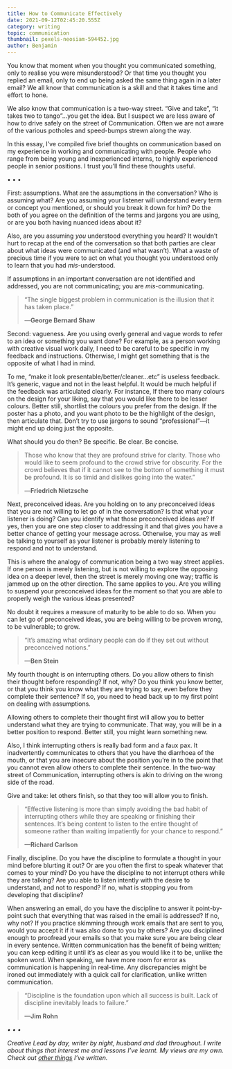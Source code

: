 ```yaml
---
title: How to Communicate Effectively
date: 2021-09-12T02:45:20.555Z
category: writing
topic: communication
thumbnail: pexels-neosiam-594452.jpg
author: Benjamin
---
```

You know that moment when you thought you communicated something, only to realise you were misunderstood? Or that time you thought you replied an email, only to end up being asked the same thing again in a later email? We all know that communication is a skill and that it takes time and effort to hone.

We also know that communication is a two-way street. “Give and take”, “it takes two to tango”…you get the idea. But I suspect we are less aware of how to drive safely on the street of Communication. Often we are not aware of the various potholes and speed-bumps strewn along the way.

In this essay, I’ve compiled five brief thoughts on communication based on my experience in working and communicating with people. People who range from being young and inexperienced interns, to highly experienced people in senior positions. I trust you’ll find these thoughts useful.

• • •

First: assumptions. What are the assumptions in the conversation? Who is assuming what? Are you assuming your listener will understand every term or concept you mentioned, or should you break it down for him? Do the both of you agree on the definition of the terms and jargons you are using, or are you both having nuanced ideas about it?

Also, are you assuming *you* understood everything you heard? It wouldn’t hurt to recap at the end of the conversation so that both parties are clear about what ideas were communicated (and what wasn’t). What a waste of precious time if you were to act on what you thought you understood only to learn that you had *mis*-understood.

If assumptions in an important conversation are not identified and addressed, you are not communicating; you are *mis*-communicating.

> “The single biggest problem in communication is the illusion that it has taken place.”
>
> —**George Bernard Shaw**

Second: vagueness. Are you using overly general and vague words to refer to an idea or something you want done? For example, as a person working with creative visual work daily, I need to be careful to be specific in my feedback and instructions. Otherwise, I might get something that is the opposite of what I had in mind.

To me, “make it look presentable/better/cleaner…etc” is useless feedback. It’s generic, vague and not in the least helpful. It would be much helpful if the feedback was articulated clearly. For instance, If there too many colours on the design for your liking, say that you would like there to be lesser colours. Better still, shortlist the colours you prefer from the design. If the poster has a photo, and you want photo to be the highlight of the design, then articulate that. Don’t try to use jargons to sound “professional”—it might end up doing just the opposite.

What should you do then? Be specific. Be clear. Be concise.

> Those who know that they are profound strive for clarity. Those who would like to seem profound to the crowd strive for obscurity. For the crowd believes that if it cannot see to the bottom of something it must be profound. It is so timid and dislikes going into the water.”
>
> —**Friedrich Nietzsche**

Next, preconceived ideas. Are you holding on to any preconceived ideas that you are not willing to let go of in the conversation? Is that what your listener is doing? Can you identify what those preconceived ideas are? If yes, then you are one step closer to addressing it and that gives you have a better chance of getting your message across. Otherwise, you may as well be talking to yourself as your listener is probably merely listening to respond and not to understand.

This is where the analogy of communication being a two way street applies. If one person is merely listening, but is not willing to explore the opposing idea on a deeper level, then the street is merely moving one way; traffic is jammed up on the other direction. The same applies to you. Are you willing to suspend your preconceived ideas for the moment so that you are able to properly weigh the various ideas presented?

No doubt it requires a measure of maturity to be able to do so. When you can let go of preconceived ideas, you are being willing to be proven wrong, to be vulnerable; to grow.

> “It’s amazing what ordinary people can do if they set out without preconceived notions.”
>
> **—Ben Stein**

My fourth thought is on interrupting others. Do you allow others to finish their thought before responding? If not, why? Do you think you know better, or that you think you know what they are trying to say, even before they complete their sentence? If so, you need to head back up to my first point on dealing with assumptions.

Allowing others to complete their thought first will allow you to better understand what they are trying to communicate. That way, you will be in a better position to respond. Better still, you might learn something new.

Also, I think interrupting others is really bad form and a faux pax. It inadvertently communicates to others that you have the diarrhoea of the mouth, or that you are insecure about the position you’re in to the point that you cannot even allow others to complete their sentence. In the two-way street of Communication, interrupting others is akin to driving on the wrong side of the road.

Give and take: let others finish, so that they too will allow you to finish.

> “Effective listening is more than simply avoiding the bad habit of interrupting others while they are speaking or finishing their sentences. It’s being content to listen to the entire thought of someone rather than waiting impatiently for your chance to respond.”
>
> **—Richard Carlson**

Finally, discipline. Do you have the discipline to formulate a thought in your mind before blurting it out? Or are you often the first to speak whatever that comes to your mind? Do you have the discipline to not interrupt others while they are talking? Are you able to listen intently with the desire to understand, and not to respond? If no, what is stopping you from developing that discipline?

When answering an email, do you have the discipline to answer it point-by-point such that everything that was raised in the email is addressed? If no, why not? If you practice skimming through work emails that are sent to you, would you accept it if it was also done to you by others? Are you disciplined enough to proofread your emails so that you make sure you are being clear in every sentence. Written communication has the benefit of being written; you can keep editing it until it’s as clear as you would like it to be, unlike the spoken word. When speaking, we have more room for error as communication is happening in real-time. Any discrepancies might be ironed out immediately with a quick call for clarification, unlike written communication.

> “Discipline is the foundation upon which all success is built. Lack of discipline inevitably leads to failure.”
>
> **—Jim Rohn**

*• • •* 

*Creative Lead by day, writer by night, husband and dad throughout. I write about things that interest me and lessons I’ve learnt. My views are my own. Check out [other things](https://medium.com/@benjamin25116) I’ve written.*